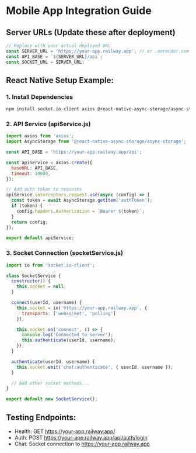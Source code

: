 # Mobile App Integration Guide

## Server URLs (Update these after deployment)
```javascript
// Replace with your actual deployed URL
const SERVER_URL = 'https://your-app.railway.app'; // or .onrender.com
const API_BASE = `${SERVER_URL}/api`;
const SOCKET_URL = SERVER_URL;
```

## React Native Setup Example:

### 1. Install Dependencies
```bash
npm install socket.io-client axios @react-native-async-storage/async-storage
```

### 2. API Service (apiService.js)
```javascript
import axios from 'axios';
import AsyncStorage from '@react-native-async-storage/async-storage';

const API_BASE = 'https://your-app.railway.app/api';

const apiService = axios.create({
  baseURL: API_BASE,
  timeout: 10000,
});

// Add auth token to requests
apiService.interceptors.request.use(async (config) => {
  const token = await AsyncStorage.getItem('authToken');
  if (token) {
    config.headers.Authorization = `Bearer ${token}`;
  }
  return config;
});

export default apiService;
```

### 3. Socket Connection (socketService.js)
```javascript
import io from 'socket.io-client';

class SocketService {
  constructor() {
    this.socket = null;
  }

  connect(userId, username) {
    this.socket = io('https://your-app.railway.app', {
      transports: ['websocket', 'polling']
    });

    this.socket.on('connect', () => {
      console.log('Connected to server');
      this.authenticate(userId, username);
    });
  }

  authenticate(userId, username) {
    this.socket.emit('chat:authenticate', { userId, username });
  }

  // Add other socket methods...
}

export default new SocketService();
```

## Testing Endpoints:
- Health: GET https://your-app.railway.app/
- Auth: POST https://your-app.railway.app/api/auth/login
- Chat: Socket connection to https://your-app.railway.app
